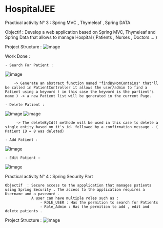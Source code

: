 # HospitalJEE


Practical activity N° 3 : Spring MVC , Thymeleaf , Spring DATA

  Objectif  : Develop a web application based on Spring MVC, Thymeleaf and Spring Data that allows to manage Hospital ( Patients , Nurses , Doctors ... ) 

  Project Structure : 
![image](https://user-images.githubusercontent.com/83168701/167514349-9ee66f41-8e79-4a73-932b-b0de737e7c33.png)

  Work Done : 
  
    - Search For Patient :
   ![image](https://user-images.githubusercontent.com/83168701/167517530-ad5ffa52-6d78-4de5-9a9f-1f66b4104d74.png)

        -> Generate an abstract function named "findByNomContains" that'll be called in PatientController it allows the user/admin to find a Patient using a keyword ( in this case the keyword is the partient's name ) -> a new Patient list will be generated in the current Page. 
        
    - Delete Patient :
   ![image](https://user-images.githubusercontent.com/83168701/167517579-24387e71-499c-425c-8491-d153b208fe34.png)
   ![image](https://user-images.githubusercontent.com/83168701/167517609-6189a13e-1935-4998-bac0-267b6e8a905f.png)
    

         -> The deleteById() methode will be used in this case to delete a single entity based on it's id. followed by a confirmation message . ( Patient ID = 8 was deleted)

    - Add Patient : 
   ![image](https://user-images.githubusercontent.com/83168701/167517731-e2ad8fd6-0bc3-40ff-9183-7dff0bedba47.png)

    - Edit Patient : 
   ![image](https://user-images.githubusercontent.com/83168701/167517779-ed90792b-a63d-4439-a2df-54957e3d24cf.png)

  
  
  Practical activity N° 4 : Spring Security Part

    Objectif  : Secure access to the appplication that manages patients using Spring Security . The access to the application requires a Username and a password .
                A user can have multiple roles such as :
                    - ROLE_USER : Has the permition to search for Patients
                    - Role_Admin : Has the permition to add , edit and delete patients .
  

  Project Structure : 
  ![image](https://user-images.githubusercontent.com/83168701/167515557-be6eaca7-6d10-42ee-9440-185ca64998c6.png)



